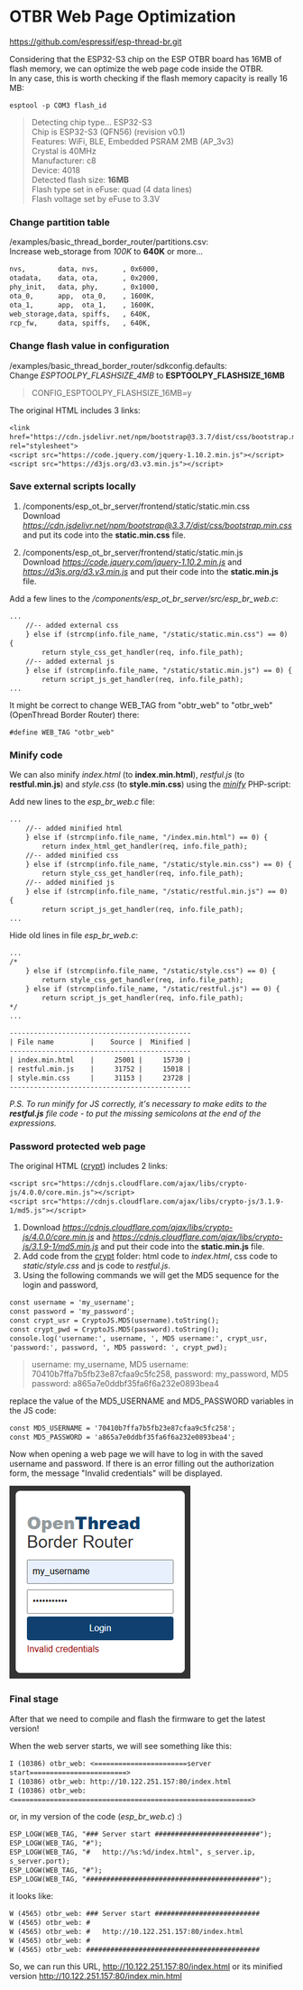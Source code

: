
# OTBR Web Page Optimization
https://github.com/espressif/esp-thread-br.git  
  
Considering that the ESP32-S3 chip on the ESP OTBR board has 16MB of flash memory, we can optimize the web page code inside the OTBR.  
In any case, this is worth checking if the flash memory capacity is really 16 MB:  
~~~
esptool -p COM3 flash_id
~~~
> Detecting chip type... ESP32-S3  
> Chip is ESP32-S3 (QFN56) (revision v0.1)  
> Features: WiFi, BLE, Embedded PSRAM 2MB (AP_3v3)  
> Crystal is 40MHz  
> Manufacturer: c8  
> Device: 4018  
> Detected flash size: **16MB**  
> Flash type set in eFuse: quad (4 data lines)  
> Flash voltage set by eFuse to 3.3V  
  
  
### Change partition table
/examples/basic_thread_border_router/partitions.csv:  
Increase web_storage from *100K* to **640K** or more...
~~~
nvs,        data, nvs,      , 0x6000,
otadata,    data, ota,      , 0x2000,
phy_init,   data, phy,      , 0x1000,
ota_0,      app,  ota_0,    , 1600K,
ota_1,      app,  ota_1,    , 1600K,
web_storage,data, spiffs,   , 640K,
rcp_fw,     data, spiffs,   , 640K,
~~~

### Change flash value in configuration
/examples/basic_thread_border_router/sdkconfig.defaults:  
Change *ESPTOOLPY_FLASHSIZE_4MB* to **ESPTOOLPY_FLASHSIZE_16MB**
>  
> CONFIG_ESPTOOLPY_FLASHSIZE_16MB=y  
>  
 
The original HTML includes 3 links:
~~~
<link href="https://cdn.jsdelivr.net/npm/bootstrap@3.3.7/dist/css/bootstrap.min.css" rel="stylesheet">
<script src="https://code.jquery.com/jquery-1.10.2.min.js"></script>
<script src="https://d3js.org/d3.v3.min.js"></script>
~~~

### Save external scripts locally
1) /components/esp_ot_br_server/frontend/static/static.min.css  
Download *https://cdn.jsdelivr.net/npm/bootstrap@3.3.7/dist/css/bootstrap.min.css* and put its code into the **static.min.css** file.

2) /components/esp_ot_br_server/frontend/static/static.min.js  
Download *https://code.jquery.com/jquery-1.10.2.min.js* and *https://d3js.org/d3.v3.min.js* and put their code into the **static.min.js** file.

Add a few lines to the */components/esp_ot_br_server/src/esp_br_web.c*:
~~~
...
    //-- added external css
    } else if (strcmp(info.file_name, "/static/static.min.css") == 0) {
        return style_css_get_handler(req, info.file_path);
    //-- added external js
    } else if (strcmp(info.file_name, "/static/static.min.js") == 0) {
        return script_js_get_handler(req, info.file_path);
...
~~~
It might be correct to change WEB_TAG from "obtr_web" to "otbr_web" (OpenThread Border Router) there:
~~~
#define WEB_TAG "otbr_web"
~~~

### Minify code
We can also minify *index.html* (to **index.min.html**), *restful.js* (to **restful.min.js**) and *style.css* (to **style.min.css**) using the [*minify*](minify/) PHP-script:
  
Add new lines to the *esp_br_web.c* file:
~~~
...
    //-- added minified html
    } else if (strcmp(info.file_name, "/index.min.html") == 0) {
        return index_html_get_handler(req, info.file_path);
    //-- added minified css
    } else if (strcmp(info.file_name, "/static/style.min.css") == 0) {
        return style_css_get_handler(req, info.file_path);
    //-- added minified js
    } else if (strcmp(info.file_name, "/static/restful.min.js") == 0) {
        return script_js_get_handler(req, info.file_path);
...
~~~
Hide old lines in file *esp_br_web.c*:
~~~
...
/*
    } else if (strcmp(info.file_name, "/static/style.css") == 0) {
        return style_css_get_handler(req, info.file_path);
    } else if (strcmp(info.file_name, "/static/restful.js") == 0) {
        return script_js_get_handler(req, info.file_path);
*/
...
~~~
~~~
---------------------------------------------
| File name         |    Source |  Minified |
---------------------------------------------
| index.min.html    |     25001 |     15730 |
| restful.min.js    |     31752 |     15018 |
| style.min.css     |     31153 |     23728 |
---------------------------------------------
~~~
*P.S. To run minify for JS correctly, it's necessary to make edits to the **restful.js** file code - to put the missing semicolons at the end of the expressions.*  


### Password protected web page
The original HTML ([crypt](crypt/)) includes 2 links:
~~~
<script src="https://cdnjs.cloudflare.com/ajax/libs/crypto-js/4.0.0/core.min.js"></script>
<script src="https://cdnjs.cloudflare.com/ajax/libs/crypto-js/3.1.9-1/md5.js"></script>
~~~

1) Download *https://cdnjs.cloudflare.com/ajax/libs/crypto-js/4.0.0/core.min.js* and *https://cdnjs.cloudflare.com/ajax/libs/crypto-js/3.1.9-1/md5.min.js* and put their code into the **static.min.js** file.
2) Add code from the [crypt](crypt/) folder: html code to *index.html*, css code to *static/style.css* and js code to *restful.js*.  
3) Using the following commands we will get the MD5 sequence for the login and password,
~~~
const username = 'my_username';
const password = 'my_password';
const crypt_usr = CryptoJS.MD5(username).toString();
const crypt_pwd = CryptoJS.MD5(password).toString();
console.log('username:', username, ', MD5 username:', crypt_usr, 'password:', password, ', MD5 password: ', crypt_pwd);
~~~
>  
> username: my_username, MD5 username: 70410b7ffa7b5fb23e87cfaa9c5fc258, password: my_password, MD5 password: a865a7e0ddbf35fa6f6a232e0893bea4  
>  
  
replace the value of the MD5_USERNAME and MD5_PASSWORD variables in the JS code: 
~~~
const MD5_USERNAME = '70410b7ffa7b5fb23e87cfaa9c5fc258';
const MD5_PASSWORD = 'a865a7e0ddbf35fa6f6a232e0893bea4';
~~~
Now when opening a web page we will have to log in with the saved username and password. If there is an error filling out the authorization form, the message "Invalid credentials" will be displayed.  
  
![](../../images/web_auth/web_auth.png)  
  

### Final stage
After that we need to compile and flash the firmware to get the latest version!  
  
When the web server starts, we will see something like this:  
~~~ 
I (10386) otbr_web: <=======================server start========================>  
I (10386) otbr_web: http://10.122.251.157:80/index.html  
I (10386) otbr_web: <===========================================================>  
~~~ 
or, in my version of the code (*esp_br_web.c*) :)  
~~~
ESP_LOGW(WEB_TAG, "### Server start ##########################");
ESP_LOGW(WEB_TAG, "#");
ESP_LOGW(WEB_TAG, "#   http://%s:%d/index.html", s_server.ip, s_server.port);
ESP_LOGW(WEB_TAG, "#");
ESP_LOGW(WEB_TAG, "###########################################");
~~~
it looks like:
~~~ 
W (4565) otbr_web: ### Server start ##########################
W (4565) otbr_web: #
W (4565) otbr_web: #   http://10.122.251.157:80/index.html
W (4565) otbr_web: #
W (4565) otbr_web: ###########################################
~~~ 
So, we can run this URL, http://10.122.251.157:80/index.html or its minified version http://10.122.251.157:80/index.min.html 
